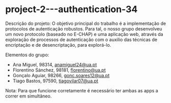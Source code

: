 # project-2---authentication-34

Descrição do projeto:
    O objetivo principal do trabalho é a implementação de protocolos de autenticação robustos. Para tal, o nosso  grupo desenvolveu um novo protocolo (baseado no E-CHAP) e uma aplicação web, através da exploração de processos de autenticação com o auxilio das técnicas de encriptação e de desencriptação, para explorá-lo.

Elementos do grupo:

- Ana Miguel, 98314, 	anamiguel24@ua.pt
- Florentino Sánchez, 98181, 	florentino@ua.pt
- Gonçalo Aguiar, 98266, 	gonc.soares12@ua.pt
- Tiago Bastos, 97590, 	tiagovilar07@ua.pt


Nota: Para que funcione corretamente é necessário ter ambas as apps a correr em simultâneo.


